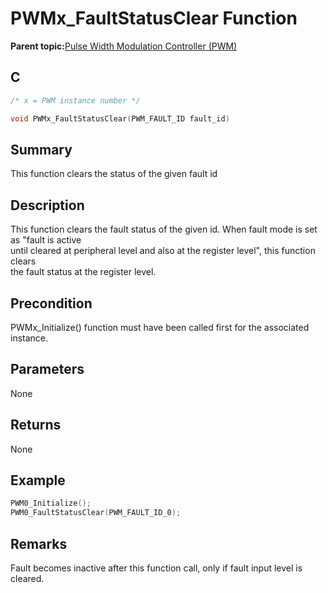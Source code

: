 # PWMx\_FaultStatusClear Function

**Parent topic:**[Pulse Width Modulation Controller \(PWM\)](GUID-0542D909-604D-44C7-8C7C-B1FE313960D0.md)

## C

```c
/* x = PWM instance number */

void PWMx_FaultStatusClear(PWM_FAULT_ID fault_id)
```

## Summary

This function clears the status of the given fault id

## Description

This function clears the fault status of the given id. When fault mode is set as "fault is active<br />until cleared at peripheral level and also at the register level", this function clears<br />the fault status at the register level.

## Precondition

PWMx\_Initialize\(\) function must have been called first for the associated instance.

## Parameters

None

## Returns

None

## Example

```c
PWM0_Initialize();
PWM0_FaultStatusClear(PWM_FAULT_ID_0);
```

## Remarks

Fault becomes inactive after this function call, only if fault input level is cleared.


